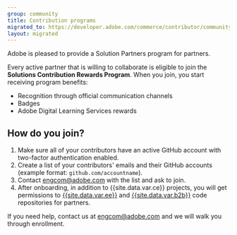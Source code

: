 ```yaml
---
group: community
title: Contribution programs
migrated_to: https://developer.adobe.com/commerce/contributor/community/contribution-programs/
layout: migrated
---
```


Adobe is pleased to provide a Solution Partners program for partners.

Every active partner that is willing to collaborate is eligible to join the **Solutions Contribution Rewards Program**.
When you join, you start receiving program benefits:

-  Recognition through official communication channels
-  Badges
-  Adobe Digital Learning Services rewards

## How do you join?

1. Make sure all of your contributors have an active GitHub account with two-factor authentication enabled.
1. Create a list of your contributors' emails and their GitHub accounts (example format: `github.com/accountname`).
1. Contact <engcom@adobe.com> with the list and ask to join.
1. After onboarding, in addition to {{site.data.var.ce}} projects, you will get permissions to [{{site.data.var.ee}}](https://github.com/magento/partners-magento2ee) and [{{site.data.var.b2b}}](https://github.com/magento/partners-magento2b2b) code repositories for partners.

If you need help, contact us at <engcom@adobe.com> and we will walk you through enrollment.
